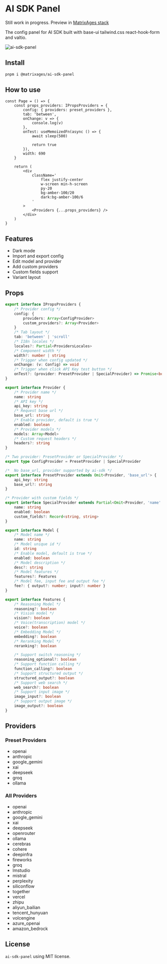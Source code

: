 # AI SDK Panel

Still work in progress. Preview in [MatrixAges stack](https://github.com/MatrixAges/stack)

The config panel for AI SDK built with base-ui tailwind.css react-hook-form and valtio.

![ai-sdk-panel](./images/ai-sdk-panel.png)

## Install

```bash
pnpm i @matrixages/ai-sdk-panel
```

## How to use

```tsx
const Page = () => {
	const props_providers: IPropsProviders = {
		config: { providers: preset_providers },
		tab: 'between',
		onChange: v => {
			console.log(v)
		},
		onTest: useMemoizedFn(async () => {
			await sleep(500)

			return true
		}),
		width: 690
	}

	return (
		<div
			className='
				flex justify-center
				w-screen min-h-screen
				py-20
				bg-amber-100/20
				dark:bg-amber-100/6
			'
		>
			<Providers {...props_providers} />
		</div>
	)
}
```

## Features

- Dark mode
- Import and export config
- Edit model and provider
- Add custom providers
- Custom fields support
- Variant layout

## Props

```ts
export interface IPropsProviders {
	/* Provider config */
	config: {
		providers: Array<ConfigProvider>
		custom_providers?: Array<Provider>
	}
	/* Tab layout */
	tab: 'between' | 'scroll'
	/* I18n locales */
	locales?: Partial<ProvidersLocales>
	/* Component width */
	width?: number | string
	/* Trigger when config updated */
	onChange: (v: Config) => void
	/* Trigger when click API Key test button */
	onTest?: (provider: PresetProvider | SpecialProvider) => Promise<boolean>
}
```

```ts
export interface Provider {
	/* Provider name */
	name: string
	/* API key */
	api_key: string
	/* Request base url */
	base_url: string
	/* Enable provider, default is true */
	enabled: boolean
	/* Provider models */
	models: Array<Model>
	/* Custom request headers */
	headers?: string
}

/* Two provider: PresetProvider or SpecialProvider */
export type ConfigProvider = PresetProvider | SpecialProvider

/*  No base_url, provider supported by ai-sdk */
export interface PresetProvider extends Omit<Provider, 'base_url'> {
	api_key: string
	base_url?: string
}

/* Provider with custom fields */
export interface SpecialProvider extends Partial<Omit<Provider, 'name' | 'enabled'>> {
	name: string
	enabled: boolean
	custom_fields?: Record<string, string>
}

export interface Model {
	/* Model name */
	name: string
	/* Model unique id */
	id: string
	/* Enable model, default is true */
	enabled: boolean
	/* Model description */
	desc?: string
	/* Model features */
	features?: Features
	/* Model fee, input fee and output fee */
	fee?: { output?: number; input?: number }
}

export interface Features {
	/* Reasoning Model */
	reasoning?: boolean
	/* Vision model */
	vision?: boolean
	/* Voice(transcription) model */
	voice?: boolean
	/* Embedding Model */
	embedding?: boolean
	/* Reranking Model */
	reranking?: boolean

	/* Support switch reasoning */
	reasoning_optional?: boolean
	/* Support function calling */
	function_calling?: boolean
	/* Support structured output */
	structured_output?: boolean
	/* Support web search */
	web_search?: boolean
	/* Support input image */
	image_input?: boolean
	/* Support output image */
	image_output?: boolean
}
```

## Providers

### Preset Providers

- openai
- anthropic
- google_gemini
- xai
- deepseek
- groq
- ollama

### All Providers

- openai
- anthropic
- google_gemini
- xai
- deepseek
- openrouter
- ollama
- cerebras
- cohere
- deepinfra
- fireworks
- groq
- lmstudio
- mistral
- perplexity
- siliconflow
- together
- vercel
- zhipu
- aliyun_bailian
- tencent_hunyuan
- volcengine
- azure_openai
- amazon_bedrock

## License

`ai-sdk-panel` using MIT license.
